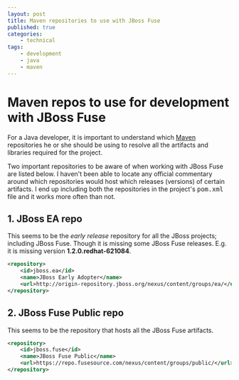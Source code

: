 ```yaml
---
layout: post
title: Maven repositories to use with JBoss Fuse
published: true
categories:
    - technical
tags:
    - development
    - java
    - maven
---
```


# Maven repos to use for development with JBoss Fuse

For a Java developer, it is important to understand which [Maven](http://maven.apache.org) repositories he or she should be using to resolve all the artifacts and libraries required for the project.

Two important repositories to be aware of when working with JBoss Fuse are listed below.  I haven't been able to locate any official commentary around which repositories would host which releases (versions) of certain artifacts.  I end up including both the repositories in the project's <kbd>pom.xml</kbd> file and it works more often than not.

## 1. JBoss EA repo
This seems to be the *early release* repository for all the JBoss projects; including JBoss Fuse.  Though it is missing some JBoss Fuse releases. E.g. it is missing version **1.2.0.redhat-621084**.

```xml
<repository>
    <id>jboss.ea</id>
    <name>JBoss Early Adopter</name>
    <url>http://origin-repository.jboss.org/nexus/content/groups/ea/</url>
</repository>
```

## 2. JBoss Fuse Public repo
This seems to be the repository that hosts all the JBoss Fuse artifacts.

```xml
<repository>
    <id>jboss.fuse</id>
    <name>JBoss Fuse Public</name>
    <url>https://repo.fusesource.com/nexus/content/groups/public/</url>
</repository>
```
